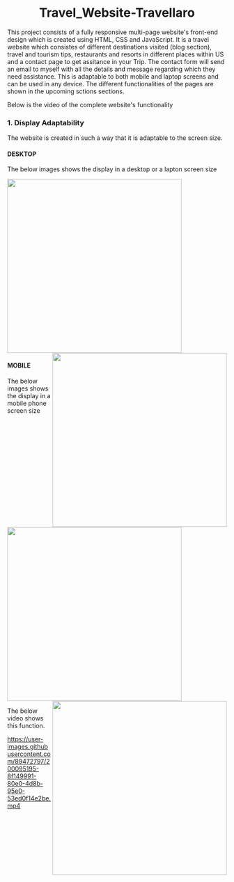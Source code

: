 <h1 align="center">Travel_Website-Travellaro</h1>
This project consists of a fully responsive multi-page website's front-end design which is created using HTML, CSS and JavaScript. It is a travel website which consistes of different destinations visited (blog section), travel and tourism tips, restaurants and resorts in different places within US and a contact page to get assitance in your Trip. The contact form will send an email to myself with all the details and message regarding which they need assistance. This is adaptable to both mobile and laptop screens and can be used in any device. The different functionalities of the pages are shown in the upcoming sctions sections.

Below is the video of the complete website's functionality

### 1. Display Adaptability

The website is created in such a way that it is adaptable to the screen size.

#### DESKTOP
The below images shows the display in a desktop or a lapton screen size
<p float="left">
     <img src="https://github.com/AshiniAnantharaman/Travel_Website-Travellaro/blob/main/Git_images/Desktop-pic1.png" width = "400px"/>
     <img src="https://github.com/AshiniAnantharaman/Travel_Website-Travellaro/blob/main/Git_images/desktop-pic2.png" width = "400px" align="right"/>
</p>

#### MOBILE
The below images shows the display in a mobile phone screen size
<p float="left">
     <img src="https://github.com/AshiniAnantharaman/Travel_Website-Travellaro/blob/main/Git_images/mobile-pic1.png" width = "400px"/>
     <img src="https://github.com/AshiniAnantharaman/Travel_Website-Travellaro/blob/main/Git_images/mobile-pic2.png" width = "400px" align="right"/>
</p>

The below video shows this function.


https://user-images.githubusercontent.com/89472797/200095195-8f149991-80e0-4d8b-95e0-53ed0f14e2be.mp4

